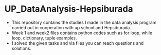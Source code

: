 # UP_DataAnalysis-Hepsiburada
* This repository contains the studies I made in the data analysis program carried out in cooperation with up school and Hepsiburada.
* Week 1 and week2 files contains python codes such as for loop, while loop, dictionary, tuple examples.
*  I solved the given tasks and via files you can reach questions and solutions. 

